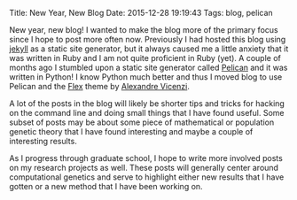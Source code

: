 Title:  New Year, New Blog
Date:   2015-12-28 19:19:43
Tags: blog, pelican

New year, new blog! I wanted to make the blog more of the primary focus since I hope to post more often now. Previously I had hosted this blog using [jekyll](https://jekyllrb.com) as a static site generator, but it always caused me a little anxiety that it was written in Ruby and I am not quite proficient in Ruby (yet). A couple of months ago I stumbled upon a static site generator called [Pelican](http://blog.getpelican.com) and it was written in Python! I know Python much better and thus I moved blog to use Pelican and the [Flex](https://github.com/alexandrevicenzi/Flex) theme by [Alexandre Vicenzi](https://www.alexandrevicenzi.com).

A lot of the posts in the blog will likely be shorter tips and tricks for hacking on the command line and doing small things that I have found useful. Some subset of posts may be about some piece of mathematical or population genetic theory that I have found interesting and maybe a couple of interesting results. 

As I progress through graduate school, I hope to write more involved posts on my research projects as well. These posts will generally center around computational genetics and serve to highlight either new results that I have gotten or a new method that I have been working on. 

